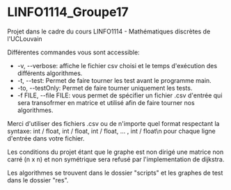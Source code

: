 # LINFO1114_Groupe17
Projet dans le cadre du cours LINFO1114 - Mathématiques discrètes de l'UCLouvain

Différentes commandes vous sont accessible:
- -v, --verbose: affiche le fichier csv choisi et le temps d'exécution des différents algorithmes.
- -t, --test: Permet de faire tourner les test avant le programme main.
- -to, --testOnly: Permet de faire tourner uniquement les tests.
- -f FILE, --file FILE: vous permet de spécifier un fichier .csv d'entrée qui sera transofrmer en matrice et utilisé 
afin de faire tourner nos algorithmes.

Merci d'utiliser des fichiers .csv ou de n'importe quel format respectant la syntaxe:
int / float, int / float, int / float, ... , int / float\n pour chaque ligne d'entrée dans votre fichier.

Les conditions du projet étant que le graphe est non dirigé une matrice non carré (n x n) et non symétrique sera refusé
par l'implementation de dijkstra.

Les algorithmes se trouvent dans le dossier "scripts"
et les graphes de test dans le dossier "res".